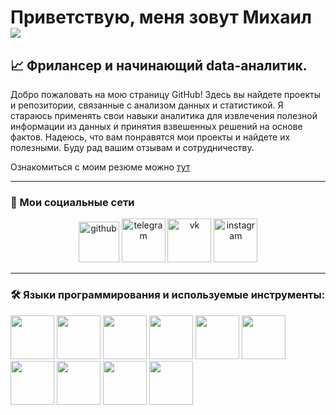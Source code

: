 # Приветствую, меня зовут Михаил ![](https://github.com/blackcater/blackcater/raw/main/images/Hi.gif) 

## :chart_with_upwards_trend: Фрилансер и начинающий data-аналитик.
Добро пожаловать на мою страницу GitHub! Здесь вы найдете проекты и репозитории, связанные с анализом данных и статистикой. Я стараюсь применять свои навыки аналитика для извлечения полезной информации из данных и принятия взвешенных решений на основе фактов. Надеюсь, что вам понравятся мои проекты и найдете их полезными. Буду рад вашим отзывам и сотрудничеству.

Ознакомиться с моим резюме можно [тут]()




___
### :handshake: Мои социальные сети

<div id="badges" align="center">

[<img src='https://img.icons8.com/?size=512&id=v551nqGeHhGn&format=png' alt='github' height='65'>](https://github.com/gantsel) [<img src='https://img.icons8.com/?size=512&id=63306&format=png' alt='telegram' height='70'>](https://t.me/uh1115)  [<img src='https://img.icons8.com/?size=512&id=114452&format=png' alt='vk' height='70'>](https://vk.com/gantsel)  [<img src='https://img.icons8.com/?size=512&id=32323&format=png' alt='instagram' height='70'>](https://instagram.com/gantsel_misha)  
</div>

___
### :hammer_and_wrench: Языки программирования и используемые инструменты:


<img src="https://cdn.jsdelivr.net/gh/devicons/devicon/icons/anaconda/anaconda-original.svg" width="70"/>
<img src="https://cdn.jsdelivr.net/gh/devicons/devicon/icons/jupyter/jupyter-original-wordmark.svg" width="70"/>
<img src="https://cdn.jsdelivr.net/gh/devicons/devicon/icons/python/python-original-wordmark.svg" width="70"/>
<img src="https://cdn.jsdelivr.net/gh/devicons/devicon/icons/pandas/pandas-original-wordmark.svg" width="70"/>
<img src="https://cdn.jsdelivr.net/gh/devicons/devicon/icons/numpy/numpy-original-wordmark.svg" width="70"/>
<img src="https://cdn.jsdelivr.net/gh/devicons/devicon/icons/azure/azure-original-wordmark.svg" width="70"/>
<img src="https://cdn.jsdelivr.net/gh/devicons/devicon/icons/mysql/mysql-original-wordmark.svg" width="70"/>
<img src="https://cdn.jsdelivr.net/gh/devicons/devicon/icons/postgresql/postgresql-original-wordmark.svg" width="70"/>
<img src="https://cdn.jsdelivr.net/gh/devicons/devicon/icons/microsoftsqlserver/microsoftsqlserver-plain-wordmark.svg" width="70"/>
<img src="https://cdn.jsdelivr.net/gh/devicons/devicon/icons/sqlite/sqlite-original-wordmark.svg" width="70"/>




<!--
**gantsel/gantsel** is a ✨ _special_ ✨ repository because its `README.md` (this file) appears on your GitHub profile.

Here are some ideas to get you started:

- 🔭 I’m currently working on ...
- 🌱 I’m currently learning ...
- 👯 I’m looking to collaborate on ...
- 🤔 I’m looking for help with ...
- 💬 Ask me about ...
- 📫 How to reach me: ...
- 😄 Pronouns: ...
- ⚡ Fun fact: ...
-->

